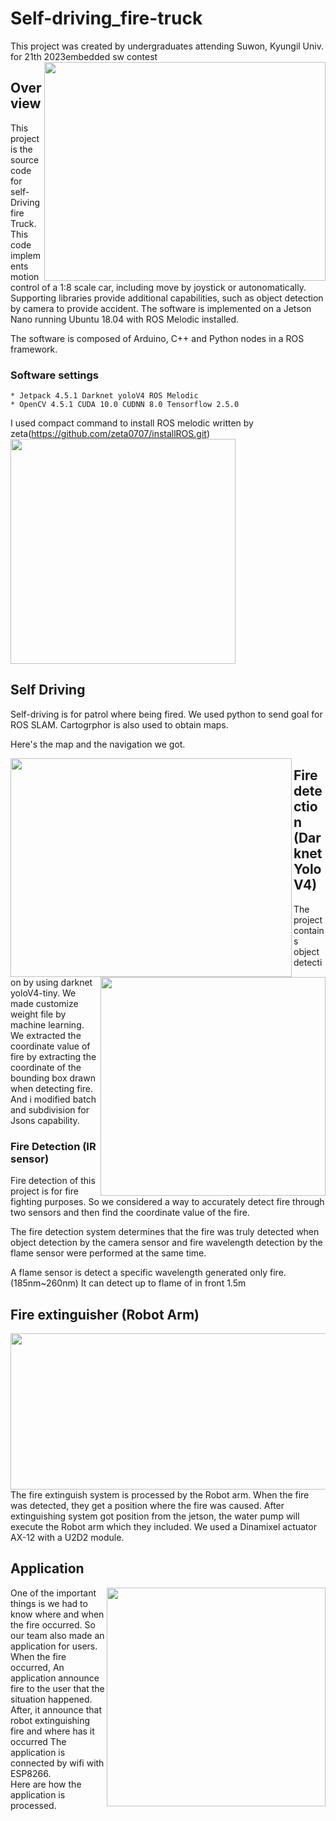# Self-driving_fire-truck

This project was created by undergraduates attending Suwon, Kyungil Univ. for 21th 2023embedded sw contest
<img src = https://github.com/gonglini/Embedded_sw_contest_2023/assets/65767592/36d6ebdd-c0c3-4b90-a59a-4096cc5b802d.jpeg width="450" height="350" align="right">


## Overview
This project is the source code for self-Driving fire Truck. This code implements motion control of a 1:8 scale car, including move by joystick or autonomatically. Supporting libraries provide additional capabilities, such as object detection by camera to provide accident. The software is implemented on a Jetson Nano running Ubuntu 18.04 with ROS Melodic installed.

The software is composed of Arduino, C++ and Python nodes in a ROS framework.


### Software settings
```
* Jetpack 4.5.1 Darknet yoloV4 ROS Melodic
* OpenCV 4.5.1 CUDA 10.0 CUDNN 8.0 Tensorflow 2.5.0
```
I used compact command to install ROS melodic written by zeta(https://github.com/zeta0707/installROS.git)
  <img src = https://github.com/gonglini/Embedded_sw_contest_2023/assets/65767592/531eb7bb-9086-449d-bdcc-fade2fef8485.jpg  height="360" >

## Self Driving

Self-driving is for patrol where being fired. We used python to send goal for ROS SLAM. Cartogrphor is also used to obtain maps.

Here's the map and the navigation we got.

  <img src = https://user-images.githubusercontent.com/65767592/235427299-fb32638c-17a3-4ed7-bec6-ed2805b5473b.gif  width="450" height="350"  align="left">
  <img src = https://user-images.githubusercontent.com/65767592/235427736-1006aaee-7dc9-47ca-af52-d081794774f0.jpg   width="360" height="350" align="right">


## Fire detection (Darknet YoloV4)

The project contains object detection by using darknet yoloV4-tiny. 
We made customize weight file by machine learning.  
We extracted the coordinate value of fire by extracting the coordinate of the bounding box drawn when detecting fire.
And i modified batch and subdivision for Jsons capability.

### Fire Detection (IR sensor)

Fire detection of this project is for fire fighting purposes. So we considered a way to accurately detect fire through two sensors and then find the coordinate value of the fire.

The fire detection system determines that the fire was truly detected when object detection by the camera sensor and fire wavelength detection by the flame sensor were performed at the same time.

A flame sensor is detect a specific wavelength generated only fire.(185nm~260nm) It can detect up to flame of in front 1.5m


## Fire extinguisher (Robot Arm)

   <img src = https://github.com/gonglini/Embedded_sw_contest_2023/assets/65767592/15f0531c-172c-4d51-a259-3555f71480d0.gif width="550" height="250"   align="left">   
The fire extinguish system is processed by the Robot arm. When the fire was detected, they get a position where the fire was caused.   
After extinguishing system got position from the jetson, the water pump  will execute the Robot arm which they included.   
We used a Dinamixel actuator AX-12 with a U2D2 module.<br/>   
   
 
    
## Application

  <img src = https://github.com/gonglini/Embedded_sw_contest_2023/assets/65767592/98005e97-6d1a-4589-a7d7-dc19c0718fd5.gif  width="350" height="350"  align="right">

One of the important things is we had to know where and when the fire occurred. So our team also made an application for users.   
When the fire occurred, An application announce fire to the user that the situation happened.   
After, it announce that robot extinguishing fire and where has it occurred
The application is connected by wifi with ESP8266.   
Here are how the application is processed.

